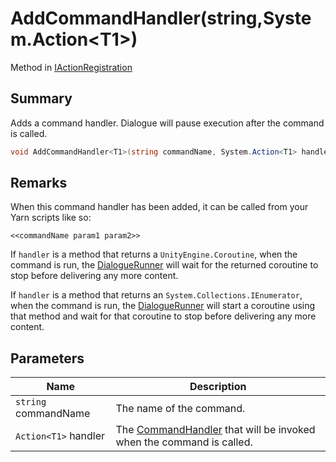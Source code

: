 # AddCommandHandler(string,System.Action\<T1>)

Method in [IActionRegistration](./)

## Summary

Adds a command handler. Dialogue will pause execution after the command is called.

```csharp
void AddCommandHandler<T1>(string commandName, System.Action<T1> handler);
```

## Remarks

When this command handler has been added, it can be called from your Yarn scripts like so:

```
<<commandName param1 param2>>
```

If `handler` is a method that returns a `UnityEngine.Coroutine`, when the command is run, the [DialogueRunner](../yarn.unity.dialoguerunner/) will wait for the returned coroutine to stop before delivering any more content.

If `handler` is a method that returns an `System.Collections.IEnumerator`, when the command is run, the [DialogueRunner](../yarn.unity.dialoguerunner/) will start a coroutine using that method and wait for that coroutine to stop before delivering any more content.

## Parameters

| Name                 | Description                                                                                              |
| -------------------- | -------------------------------------------------------------------------------------------------------- |
| `string` commandName | The name of the command.                                                                                 |
| `Action<T1>` handler | The [CommandHandler](../../yarn/yarn.commandhandler.md) that will be invoked when the command is called. |
